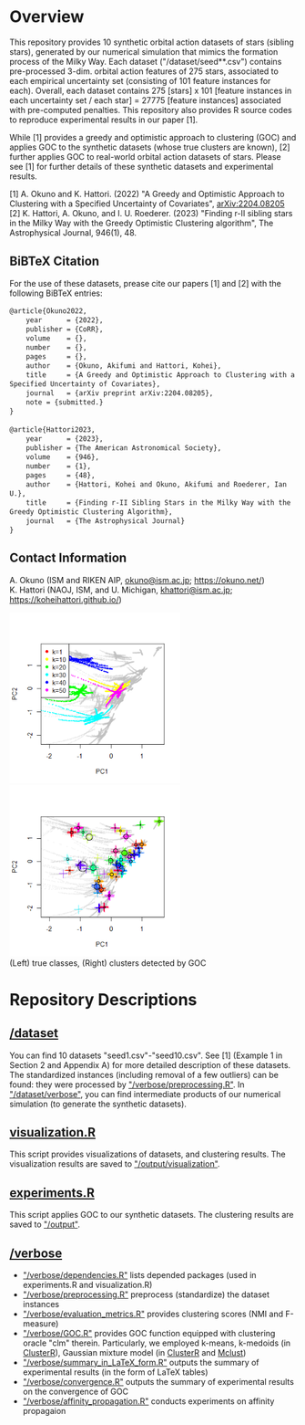 # Overview 
This repository provides 10 synthetic orbital action datasets of stars (sibling stars), generated by our numerical simulation that mimics the formation process of the Milky Way. 
Each dataset ("/dataset/seed**.csv") contains pre-processed 3-dim. orbital action features of 275 stars, associated to each empirical uncertainty set (consisting of 101 feature instances for each). Overall, each dataset contains 275 [stars] x 101 [feature instances in each uncertainty set / each star] = 27775 [feature instances] associated with pre-computed penalties. This repository also provides R source codes to reproduce experimental results in our paper [1]. 

While [1] provides a greedy and optimistic approach to clustering (GOC) and applies GOC to the synthetic datasets (whose true clusters are known), [2] further applies GOC to real-world orbital action datasets of stars. Please see [1] for further details of these synthetic datasets and experimental results. 

[1] A. Okuno and K. Hattori. (2022) "A Greedy and Optimistic Approach to Clustering with a Specified Uncertainty of Covariates", <a href="https://arxiv.org/abs/2204.08205">arXiv:2204.08205</a> <br>
[2] K. Hattori, A. Okuno, and I. U. Roederer. (2023) "Finding r-II sibling stars in the Milky Way with the Greedy Optimistic Clustering algorithm", The Astrophysical Journal, 946(1), 48.<br>

## BiBTeX Citation
For the use of these datasets, prease cite our papers [1] and [2] with the following BiBTeX entries:

```
@article{Okuno2022,
    year      = {2022},
    publisher = {CoRR},
    volume    = {},
    number    = {},
    pages     = {},
    author    = {Okuno, Akifumi and Hattori, Kohei},
    title     = {A Greedy and Optimistic Approach to Clustering with a Specified Uncertainty of Covariates},
    journal   = {arXiv preprint arXiv:2204.08205},
    note = {submitted.}
}

@article{Hattori2023,
    year      = {2023},
    publisher = {The American Astronomical Society},
    volume    = {946},
    number    = {1},
    pages     = {48},
    author    = {Hattori, Kohei and Okuno, Akifumi and Roederer, Ian U.},
    title     = {Finding r-II Sibling Stars in the Milky Way with the Greedy Optimistic Clustering Algorithm},
    journal   = {The Astrophysical Journal}
}
```

## Contact Information
A. Okuno (ISM and RIKEN AIP, okuno@ism.ac.jp; <a href="https://okuno.net/">https://okuno.net/</a>) <br>
K. Hattori (NAOJ, ISM, and U. Michigan, khattori@ism.ac.jp; <a href="https://koheihattori.github.io/">https://koheihattori.github.io/</a>)

<img src="/output/visualization/seed1.png" width="300"> <img src="/output/visualization/optimistic.png" width="300"> <br>
(Left) true classes, (Right) clusters detected by GOC

# Repository Descriptions

## <a href="https://github.com/oknakfm/GOC/tree/main/dataset">/dataset</a>
You can find 10 datasets "seed1.csv"-"seed10.csv". See [1] (Example 1 in Section 2 and Appendix A) for more detailed description of these datasets. The standardized instances (including removal of a few outliers) can be found: they were processed by <a href="https://github.com/oknakfm/GOC/blob/main/verbose/preprocessing.R">"/verbose/preprocessing.R"</a>. In <a href="https://github.com/oknakfm/GOC/tree/main/dataset/verbose">"/dataset/verbose"</a>, you can find intermediate products of our numerical simulation (to generate the synthetic datasets). 

## <a href="https://github.com/oknakfm/GOC/blob/main/visualization.R">visualization.R</a>
This script provides visualizations of datasets, and clustering results. The visualization results are saved to <a href="https://github.com/oknakfm/GOC/tree/main/output/visualization">"/output/visualization"</a>.

## <a href="https://github.com/oknakfm/GOC/blob/main/experiments.R">experiments.R</a>
This script applies GOC to our synthetic datasets. The clustering results are saved to <a href="https://github.com/oknakfm/GOC/tree/main/output">"/output"</a>. 

## <a href="https://github.com/oknakfm/GOC/tree/main/verbose">/verbose</a>
- <a href="https://github.com/oknakfm/GOC/blob/main/verbose/dependencies.R">"/verbose/dependencies.R"</a> lists depended packages (used in experiments.R and visualization.R)
- <a href="https://github.com/oknakfm/GOC/blob/main/verbose/preprocessing.R">"/verbose/preprocessing.R"</a> preprocess (standardize) the dataset instances
- <a href="https://github.com/oknakfm/GOC/blob/main/verbose/evaluation_metrics.R">"/verbose/evaluation_metrics.R"</a> provides clustering scores (NMI and F-measure)
- <a href="https://github.com/oknakfm/GOC/blob/main/verbose/GOC.R">"/verbose/GOC.R"</a> provides GOC function equipped with clustering oracle "clm" therein. Particularly, we employed k-means, k-medoids (in <a href="https://cran.r-project.org/web/packages/ClusterR/index.html">ClusterR</a>), Gaussian mixture model (in <a href="https://cran.r-project.org/web/packages/ClusterR/index.html">ClusterR</a> and <a href="https://cran.r-project.org/web/packages/mclust/index.html">Mclust</a>)
- <a href="https://github.com/oknakfm/GOC/blob/main/verbose/summary_in_LaTeX_form.R">"/verbose/summary_in_LaTeX_form.R"</a> outputs the summary of experimental results (in the form of LaTeX tables)
- <a href="https://github.com/oknakfm/GOC/blob/main/verbose/convergence.R">"/verbose/convergence.R"</a> outputs the summary of experimental results on the convergence of GOC
- <a href="https://github.com/oknakfm/GOC/blob/main/verbose/affinity_propagation.R">"/verbose/affinity_propagation.R"</a> conducts experiments on affinity propagaion
